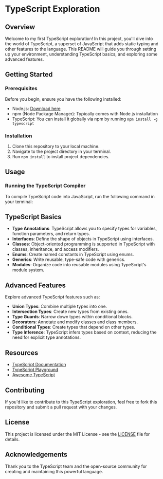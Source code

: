 # TypeScript Exploration

## Overview
Welcome to my first TypeScript exploration! In this project, you'll dive into the world of TypeScript, a superset of JavaScript that adds static typing and other features to the language. This README will guide you through setting up your environment, understanding TypeScript basics, and exploring some advanced features.

## Getting Started
### Prerequisites
Before you begin, ensure you have the following installed:
- Node.js: [Download here](https://nodejs.org/)
- npm (Node Package Manager): Typically comes with Node.js installation
- TypeScript: You can install it globally via npm by running `npm install -g typescript`

### Installation
1. Clone this repository to your local machine.
2. Navigate to the project directory in your terminal.
3. Run `npm install` to install project dependencies.

## Usage
### Running the TypeScript Compiler
To compile TypeScript code into JavaScript, run the following command in your terminal:


## TypeScript Basics
- **Type Annotations**: TypeScript allows you to specify types for variables, function parameters, and return types.
- **Interfaces**: Define the shape of objects in TypeScript using interfaces.
- **Classes**: Object-oriented programming is supported in TypeScript with classes, inheritance, and access modifiers.
- **Enums**: Create named constants in TypeScript using enums.
- **Generics**: Write reusable, type-safe code with generics.
- **Modules**: Organize code into reusable modules using TypeScript's module system.

## Advanced Features
Explore advanced TypeScript features such as:
- **Union Types**: Combine multiple types into one.
- **Intersection Types**: Create new types from existing ones.
- **Type Guards**: Narrow down types within conditional blocks.
- **Decorators**: Annotate and modify classes and class members.
- **Conditional Types**: Create types that depend on other types.
- **Type Inference**: TypeScript infers types based on context, reducing the need for explicit type annotations.

## Resources
- [TypeScript Documentation](https://www.typescriptlang.org/docs/)
- [TypeScript Playground](https://www.typescriptlang.org/play)
- [Awesome TypeScript](https://github.com/dzharii/awesome-typescript)

## Contributing
If you'd like to contribute to this TypeScript exploration, feel free to fork this repository and submit a pull request with your changes.

## License
This project is licensed under the MIT License - see the [LICENSE](LICENSE) file for details.

## Acknowledgements
Thank you to the TypeScript team and the open-source community for creating and maintaining this powerful language.

